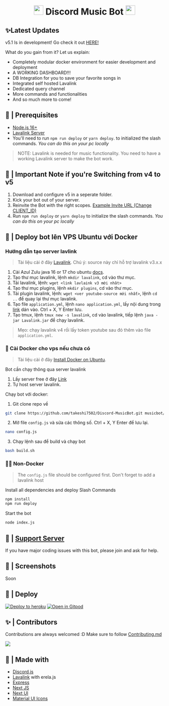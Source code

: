 <h1 align="center"><img src="./assets/logo.gif" width="30px"> Discord Music Bot <img src="./assets/logo.gif" width="30px"></h1>

## ✨Latest Updates

v5.1 Is in development! Go check it out [HERE!](https://github.com/wtfnotavailable/Discord-MusicBot)

What do you gain from it? Let us explain:
 - Completely modular docker environment for easier development and deployment
 - A WORKING DASHBOARD!!!
 - DB Integration for you to save your favorite songs in
 - Integrated self hosted Lavalink
 - Dedicated query channel
 - More commands and functionalities
 - And so much more to come!

## 🚧 | Prerequisites

- [Node.js 16+](https://nodejs.org/en/download/)
- [Lavalink Server](https://code.darrennathanael.com/how-to-lavalink)
- You'll need to run `npm run deploy` or `yarn deploy`. to initialized the slash commands. _You can do this on your pc
  locally_

> NOTE: Lavalink is needed for music functionality. You need to have a working Lavalink server to make the bot work.

## 📝 | Important Note if you're Switching from v4 to v5

1. Download and configure v5 in a seperate folder.
2. Kick your bot out of your server.
3. Reinvite the Bot with the right
   scopes. [Example Invite URL (Change CLIENT_ID)](https://discord.com/oauth2/authorize?client_id=CLIENT_ID&permissions=277083450689&scope=bot%20applications.commands)
4. Run `npm run deploy` or `yarn deploy` to initialize the slash commands. _You can do this on your pc locally_

## 📝 | Deploy bot lên VPS Ubuntu với Docker

### Hướng dẫn tạo server lavlink
> Tài liệu cài ở đây [Lavalink](https://blog.darrennathanael.com/post/how-to-lavalink/).
> Chú ý: source này chỉ hỗ trợ lavalink v3.x.x
1. Cài Azul Zulu java 16 or 17 cho ubuntu [docs](https://docs.azul.com/core/zulu-openjdk/install/debian).
2. Tạo thư mục lavalink, lệnh `mkdir lavalink`, cd vào thư mục.
3. Tải lavalink, lệnh: `wget <link lavlaink v3 mới nhât>`
4. Tạo thư mục plugins, lệnh `mkdir plugins`, cd vào thư mục.
5. Tải plugin lavalink, lệnh: `wget <ver youtube-source mới nhất>`, lệnh `cd ..` để quay lại thư mục lavalink.
6. Tạo file `application.yml`, lệnh `nano application.yml`, lấy nội dung trong [link](https://gist.github.com/takeshi7502/9633c51ef4a82151beefd5c9afe2587d) dán vào. Ctrl + X, Y Enter lưu.
7. Tạo tmux, lệnh `tmux new -s lavalink`, cd vào lavalink, tiếp lệnh `java -jar Lavalink.jar` để chạy lavalink.
> Mẹo: chạy lavalink v4 rồi lấy token youtube sau đó thêm vào file `application.yml`.

### 🐳 Cài Docker cho vps nếu chưa có
> Tài liệu cài ở đây [Install Docker on Ubuntu](https://docs.docker.com/engine/install/ubuntu/).

Bot cần chạy thông qua server lavalink
1. Lấy server free ở đây [Link](https://lavalink.darrennathanael.com/NoSSL/lavalink-without-ssl/)
2. Tự host server lavalink.

Chạy bot với docker:
1. Git clone repo về
```sh
git clone https://github.com/takeshi7502/Discord-MusicBot.git musicbot/ && cd musicbot
```
2. Mở file `config.js` và sửa các thông số. Ctrl + X, Y Enter để lưu lại.
```sh
nano config.js
```
3. Chạy lệnh sau để build và chạy bot
```sh
bash build.sh
```

### 💪🏻 Non-Docker
> The `config.js` file should be configured first. Don't forget to add a lavalink host

Install all dependencies and deploy Slash Commands
```sh
npm install
npm run deploy
```
Start the bot
```sh
node index.js
```

## 📝 | [Support Server](https://discord.gg/sbySMS7m3v)

If you have major coding issues with this bot, please join and ask for help.

## 📸 | Screenshots

Soon

## 🚀 | Deploy

[![Deploy to heroku](https://www.herokucdn.com/deploy/button.svg)](https://heroku.com/deploy?template=https://github.com/SudhanPlayz/Discord-MusicBot/tree/v5)
[![Open in Gitpod](https://camo.githubusercontent.com/76e60919474807718793857d8eb615e7a50b18b04050577e5a35c19421f260a3/68747470733a2f2f676974706f642e696f2f627574746f6e2f6f70656e2d696e2d676974706f642e737667)](https://gitpod.io/#https://github.com/SudhanPlayz/Discord-MusicBot/tree/v5)

## ✨ | Contributors

Contributions are always welcomed :D Make sure to follow [Contributing.md](/CONTRIBUTING.md)

<a href="https://github.com/SudhanPlayz/Discord-MusicBot/graphs/contributors">
  <img src="https://contributors-img.web.app/image?repo=SudhanPlayz/Discord-MusicBot" />
</a>

## 🌟 | Made with

- [Discord.js](https://discord.js.org/)
- [Lavalink](https://github.com/freyacodes/Lavalink) with erela.js
- [Express](https://expressjs.com/)
- [Next JS](https://nextjs.org/)
- [Next UI](https://nextui.org)
- [Material UI Icons](https://mui.com/material-ui/material-icons/)
